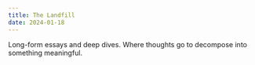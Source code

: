 ```yaml
---
title: The Landfill
date: 2024-01-18
---
```


Long-form essays and deep dives. Where thoughts go to decompose into something meaningful.
